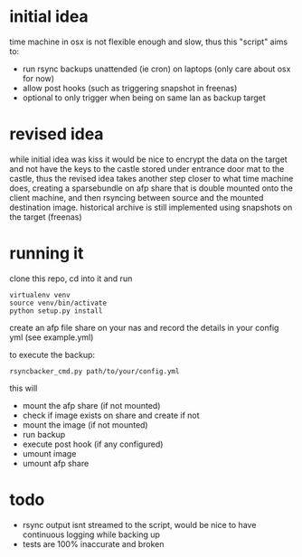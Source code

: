 # initial idea

time machine in osx is not flexible enough and slow, thus this "script" aims to:

* run rsync backups unattended (ie cron) on laptops (only care about osx for now)
* allow post hooks (such as triggering snapshot in freenas)
* optional to only trigger when being on same lan as backup target

# revised idea

while initial idea was kiss it would be nice to encrypt the data on the target and not have the keys
to the castle stored under entrance door mat to the castle, thus the revised idea
takes another step closer to what time machine does, creating a sparsebundle on
afp share that is double mounted onto the client machine, and then rsyncing between source and the mounted
destination image. historical archive is still implemented using snapshots on the target (freenas)

# running it

clone this repo, cd into it and run

```
virtualenv venv
source venv/bin/activate
python setup.py install
```

create an afp file share on your nas and record the details in your config yml (see example.yml)

to execute the backup:

```
rsyncbacker_cmd.py path/to/your/config.yml
```

this will

* mount the afp share (if not mounted)
* check if image exists on share and create if not
* mount the image (if not mounted)
* run backup
* execute post hook (if any configured)
* umount image
* umount afp share

# todo

* rsync output isnt streamed to the script, would be nice to have continuous logging while backing up
* tests are 100% inaccurate and broken
